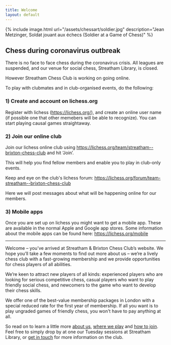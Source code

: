 ```yaml
---
title: Welcome
layout: default
---
```


{% include image.html url="/assets/chessart/soldier.jpg" description="Jean Metzinger, Soldat jouant aux échecs (Soldier at a Game of Chess)" %}

## Chess during coronavirus outbreak

There is no face to face chess during the coronavirus crisis. All leagues are suspended, and our venue for social chess, Streatham Library, is closed.

However Streatham Chess Club is working on going online.

To play with clubmates and in club-organised events, do the following:

### 1) Create and account on lichess.org

Register with lichess  (https://lichess.org/), and create an online user name (if possible one that other memebers will be able to recognize). You can start playing causal games straightaway. 

### 2) Join our online club

Join our lichess online club using  https://lichess.org/team/streatham--brixton-chess-club and hit ‘Join’.

This will help you find fellow members and enable you to play in club-only events.

Keep and eye on the club's lichess forum: https://lichess.org/forum/team-streatham--brixton-chess-club

Here we will post messages about what will be happening online for our members.

### 3) Mobile apps

Once you are set up on lichess you might want to get a mobile app. These are available in the normal Apple and Google app stores. Some information about the mobile apps can be found here:  https://lichess.org/mobile

<hr>

Welcome – you’ve arrived at Streatham & Brixton Chess Club’s website.
We hope you’ll take a few moments to find out more about us – we’re a lively chess club
with a fast-growing membership and we provide opportunities for chess players of all
abilities.

We’re keen to attract new players of all kinds: experienced players who are looking for serious competitive chess,
casual players who want to play friendly social chess, and newcomers to the game who want
to develop their chess skills.

We offer one of the best-value membership packages in London with a special reduced rate
for the first year of membership. If all you want is to play ungraded games of friendly
chess, you won't have to pay anything at all.

So read on to learn a little more [about us](/about/index.html), [where we play](/about/venues.html) and [how to join](/join.html). Feel free to simply drop by at one our Tuesday sessions at Streatham Library, or [get in touch](contact.html) for more information on the club.
<br/>
